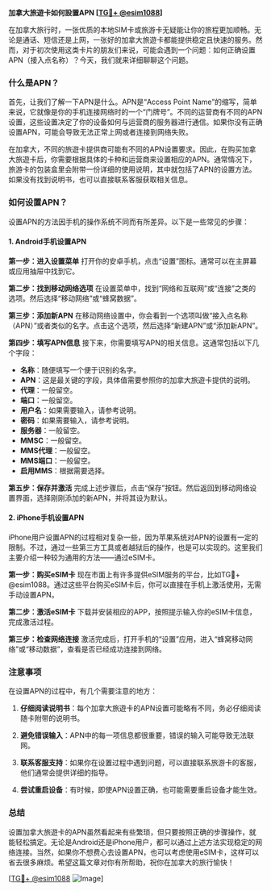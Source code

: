 **加拿大旅遊卡如何設置APN [[TG💪+ @esim1088](https://t.me/s/esim1088)]**

在加拿大旅行时，一张优质的本地SIM卡或旅游卡无疑能让你的旅程更加顺畅。无论是通话、短信还是上网，一张好的加拿大旅遊卡都能提供稳定且快速的服务。然而，对于初次使用这类卡片的朋友们来说，可能会遇到一个问题：如何正确设置APN（接入点名称）？今天，我们就来详细聊聊这个问题。

### 什么是APN？

首先，让我们了解一下APN是什么。APN是“Access Point Name”的缩写，简单来说，它就像是你的手机连接网络时的一个“门牌号”。不同的运营商有不同的APN设置，这些设置决定了你的设备如何与运营商的服务器进行通信。如果你没有正确设置APN，可能会导致无法正常上网或者连接到网络失败。

在加拿大，不同的旅遊卡提供商可能有不同的APN设置要求。因此，在购买加拿大旅遊卡后，你需要根据具体的卡种和运营商来设置相应的APN。通常情况下，旅游卡的包装盒里会附带一份详细的使用说明，其中就包括了APN的设置方法。如果没有找到说明书，也可以直接联系客服获取相关信息。

### 如何设置APN？

设置APN的方法因手机的操作系统不同而有所差异。以下是一些常见的步骤：

#### 1. Android手机设置APN

**第一步：进入设置菜单**
打开你的安卓手机，点击“设置”图标。通常可以在主屏幕或应用抽屉中找到它。

**第二步：找到移动网络选项**
在设置菜单中，找到“网络和互联网”或“连接”之类的选项。然后选择“移动网络”或“蜂窝数据”。

**第三步：添加新APN**
在移动网络设置中，你会看到一个选项叫做“接入点名称（APN）”或者类似的名字。点击这个选项，然后选择“新建APN”或“添加新APN”。

**第四步：填写APN信息**
接下来，你需要填写APN的相关信息。这通常包括以下几个字段：
- **名称**：随便填写一个便于识别的名字。
- **APN**：这是最关键的字段，具体值需要参照你的加拿大旅遊卡提供的说明。
- **代理**：一般留空。
- **端口**：一般留空。
- **用户名**：如果需要输入，请参考说明。
- **密码**：如果需要输入，请参考说明。
- **服务器**：一般留空。
- **MMSC**：一般留空。
- **MMS代理**：一般留空。
- **MMS端口**：一般留空。
- **启用MMS**：根据需要选择。

**第五步：保存并激活**
完成上述步骤后，点击“保存”按钮。然后返回到移动网络设置界面，选择刚刚添加的新APN，并将其设为默认。

#### 2. iPhone手机设置APN

iPhone用户设置APN的过程相对复杂一些，因为苹果系统对APN的设置有一定的限制。不过，通过一些第三方工具或者越狱后的操作，也是可以实现的。这里我们主要介绍一种较为通用的方法——通过eSIM卡。

**第一步：购买eSIM卡**
现在市面上有许多提供eSIM服务的平台，比如TG💪+ @esim1088。通过这些平台购买eSIM卡后，你可以直接在手机上激活使用，无需手动设置APN。

**第二步：激活eSIM卡**
下载并安装相应的APP，按照提示输入你的eSIM卡信息，完成激活过程。

**第三步：检查网络连接**
激活完成后，打开手机的“设置”应用，进入“蜂窝移动网络”或“移动数据”，查看是否已经成功连接到网络。

### 注意事项

在设置APN的过程中，有几个需要注意的地方：

1. **仔细阅读说明书**：每个加拿大旅遊卡的APN设置可能略有不同，务必仔细阅读随卡附带的说明书。
   
2. **避免错误输入**：APN中的每一项信息都很重要，错误的输入可能导致无法联网。

3. **联系客服支持**：如果你在设置过程中遇到问题，可以直接联系旅游卡的客服，他们通常会提供详细的指导。

4. **尝试重启设备**：有时候，即使APN设置正确，也可能需要重启设备才能生效。

### 总结

设置加拿大旅遊卡的APN虽然看起来有些繁琐，但只要按照正确的步骤操作，就能轻松搞定。无论是Android还是iPhone用户，都可以通过上述方法实现稳定的网络连接。当然，如果你不想费心去设置APN，也可以考虑使用eSIM卡，这样可以省去很多麻烦。希望这篇文章对你有所帮助，祝你在加拿大的旅行愉快！

[[TG💪+ @esim1088](https://t.me/s/esim1088) ![Image](https://i.postimg.cc/4NQfJmqS/Snipaste-2025-05-13-00-14-12.png)]